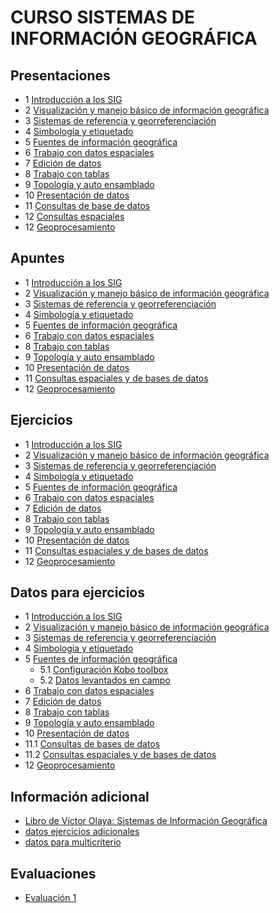 # CURSO SISTEMAS DE INFORMACIÓN GEOGRÁFICA


## Presentaciones

* 1 [Introducción a los SIG](https://prezi.com/payiv3ebt3bs/?token=2e94d64d14302f3ef0147ffe84f19c24ffab38497c9af5870a3fa20c84b66742&utm_campaign=share&utm_medium=copy&rc=ex0share)
* 2 [Visualización y manejo básico de información geográfica](https://drive.google.com/open?id=1-XcD5dyFU0kCsr6axfNzVqi-osypS6Y1)
* 3 [Sistemas de referencia y georreferenciación](https://prezi.com/dly7amsks1kc/?token=d01a1ab5f9ff43f3be9b6b3054866675f73dc23e2090e26ee16da94a42dec4fa&utm_campaign=share&utm_medium=copy&rc=ex0share)
* 4 [Simbología y etiquetado](https://prezi.com/mju2roq_ebtw/?token=78f3afa220d555cfd9a2fbdfdda7ee1fa38190c9375d58da001e418bbef87e51&utm_campaign=share&utm_medium=copy&rc=ex0share)
* 5 [Fuentes de información geográfica](http://sni.gob.ec/inicio)
* 6 [Trabajo con datos espaciales]()
* 7 [Edición de datos]()
* 8 [Trabajo con tablas](https://prezi.com/9ytrrdx6ox4i/?token=34c107d97646c166f5f84faa6c127853d1e43f90e7a4f414e5ad14e16b7b2d7e&utm_campaign=share&utm_medium=copy&rc=ex0share)
* 9 [Topología y auto ensamblado](https://prezi.com/lm7_lmxoy1lh/?token=915972b5d68a00e61f929c54186eee4962ee79a4866a0ee0568bede44efa9077&utm_campaign=share&utm_medium=copy&rc=ex0share)
* 10 [Presentación de datos]()
* 11 [Consultas de base de datos](https://prezi.com/colue-i3akcf/?token=9f2e8482c78c99bf5b3bf38f19af73b35c4c0447b42fe9f4355bf8446f750c5d&utm_campaign=share&utm_medium=copy&rc=ex0share)
* 12 [Consultas espaciales](https://prezi.com/0ilmzno_3yv5/?token=7b19828a3163f8f346387d09bc7fe8c2e93d5bccbca7cedc7e9737d8518dbc00&utm_campaign=share&utm_medium=copy&rc=ex0share)
* 12 [Geoprocesamiento](https://prezi.com/0ilmzno_3yv5/?token=7b19828a3163f8f346387d09bc7fe8c2e93d5bccbca7cedc7e9737d8518dbc00&utm_campaign=share&utm_medium=copy&rc=ex0share)

## Apuntes

* 1 [Introducción a los SIG](https://drive.google.com/open?id=1mxYVuloy6drvt7yOxnlfKkkWaJQ3n3Qb)
* 2 [Visualización y manejo básico de información geográfica](https://drive.google.com/open?id=163f8c1PbAKSjyQyHTY73ebCUA69EOXkI)
* 3 [Sistemas de referencia y georreferenciación](https://drive.google.com/open?id=1YEFb4fY_EW3p9ADkvcxchWEWmVBNTpmV)
* 4 [Simbología y etiquetado](https://drive.google.com/open?id=1qjzsgznoWKr6sZn1hE3qfeUIZxsutKWh)
* 5 [Fuentes de información geográfica](https://drive.google.com/open?id=1uSeGU9l1330PWUz5fWg6RAzdpfq_CHOL)
* 6 [Trabajo con datos espaciales](https://drive.google.com/open?id=1sBBr0Yd9IvDpA_w8DxNLkXOFmg2oPZq1)
* 8 [Trabajo con tablas](https://drive.google.com/open?id=12Y1SPg3NcYoMBG49CLFOHrLsQyH1Uquc)
* 9 [Topología y auto ensamblado](https://drive.google.com/open?id=1D1P8WcWZmV4kSSN_q8xtKq_4qXe6CvBq)
* 10 [Presentación de datos](https://drive.google.com/open?id=1EqCZ0on7-5WltVisQSHw64OYWsok7tqD)
* 11 [Consultas espaciales y de bases de datos](https://drive.google.com/open?id=1fuYjpHH6YyEgGxrIdN44nNLas4G5d6S9)
* 12 [Geoprocesamiento](https://drive.google.com/open?id=18o8zwMgnyr6_ge4drReoBZGcDjJGmvlW)

## Ejercicios

* 1 [Introducción a los SIG](https://drive.google.com/open?id=17QU_BT2mUlsEEzXAcqyBus7S_peugsKo)
* 2 [Visualización y manejo básico de información geográfica](https://drive.google.com/open?id=12Kkr4x5ebY38EsI7lQiZ4JPvUx_8fMlF)
* 3 [Sistemas de referencia y georreferenciación](https://drive.google.com/open?id=1LvPt2J1IqCk-MX-7EBSXpOdLIIwblx9G)
* 4 [Simbología y etiquetado](https://drive.google.com/open?id=1J7nG50rnPc0pQwT6MqJrUVSgV9hwjrYn)
* 5 [Fuentes de información geográfica](https://drive.google.com/open?id=1-NELUoBDnjbsf_WEH0IvObhnBPIq9ZkG)
* 6 [Trabajo con datos espaciales](https://drive.google.com/open?id=1nWt23LTNLoQ8ZunRDeLj5evPW4ER4fCJ)
* 7 [Edición de datos](https://drive.google.com/open?id=1bNuCtNdeWtC7HYeBleBkRLRQT86j7Ibh)
* 8 [Trabajo con tablas](https://drive.google.com/open?id=1wJghPtYoqtXBj8ABo6Dqz2_9Qa8fpLBb)
* 9 [Topología y auto ensamblado](https://drive.google.com/open?id=1LOxt1KgBPkxLnzYMAXOxCTWZw9i8d9yG)
* 10 [Presentación de datos](https://drive.google.com/open?id=187l5TZtRFKFFxY4oJQW3jRSwrJmsvld9)
* 11 [Consultas espaciales y de bases de datos](https://drive.google.com/open?id=1WGYpx4izkwxTt5u4MNRfaaDu1RFzP0RJ)
* 12 [Geoprocesamiento](https://drive.google.com/open?id=1tAcO6-Xi-9_b4b4zxqOcLlN9cYRgj7-h)

## Datos para ejercicios

* 1 [Introducción a los SIG](https://drive.google.com/open?id=0BzlSI5GKglNmbUd6RWh4N2l6TVE)
* 2 [Visualización y manejo básico de información geográfica](https://drive.google.com/open?id=0BzlSI5GKglNmRmRLZ29hc0tQLU0)
* 3 [Sistemas de referencia y georreferenciación](https://drive.google.com/open?id=0BzlSI5GKglNmRkZRNGVXZ2gwT3M)
* 4 [Simbología y etiquetado](https://drive.google.com/open?id=0BzlSI5GKglNmemNxdjZsdVBhMkE)
* 5 [Fuentes de información geográfica](https://www.dropbox.com/s/24p38ie6mmzyp2j/datos%20campo.csv?dl=0)
  * 5.1 [Configuración Kobo toolbox](https://drive.google.com/open?id=1nniAb9eyBUr-lsN7ky5tYV8QNDhjjjSt)
  * 5.2 [Datos levantados en campo](https://drive.google.com/open?id=1CjRa_8tBU6aMSJk30Cnt6gaO-DHszXGc)
* 6 [Trabajo con datos espaciales](https://drive.google.com/open?id=0BzlSI5GKglNmOHlDbE95anZzcDA)
* 7 [Edición de datos](https://drive.google.com/open?id=0BzlSI5GKglNmOXdYQ0Y5eFZYTlk)
* 8 [Trabajo con tablas](https://drive.google.com/open?id=0BzlSI5GKglNmV2NwSTJKRVdKY2M)
* 9 [Topología y auto ensamblado](https://drive.google.com/open?id=0BzlSI5GKglNmNEp4ZVp6ZEtSRmM)
* 10 [Presentación de datos](https://drive.google.com/open?id=0BzlSI5GKglNmc0VlMHpsZEhTeDg)
* 11.1 [Consultas de bases de datos](https://drive.google.com/file/d/0BzlSI5GKglNmT2FVUUo1THJTYXc/view)
* 11.2 [Consultas espaciales y de bases de datos](https://drive.google.com/open?id=0BzlSI5GKglNmWlhYRE9QdE1hUUk)
* 12 [Geoprocesamiento](https://drive.google.com/open?id=0BzlSI5GKglNmWno3Qy00b09xMHM)

## Información adicional

* [Libro de Víctor Olaya: Sistemas de Información Geográfica](http://volaya.github.io/libro-sig/)
* [datos ejercicios adicionales](https://www.dropbox.com/s/wz27vf344ghuhli/BASE%20VILCABAMBA.rar?dl=0)
* [datos para multicriterio](https://drive.google.com/open?id=1EVcDUR9NEasLfro3qcvrF1N5bwtjP-SQ)
## Evaluaciones
* [Evaluación 1](https://forms.gle/j6eFjNzJj183k66S7)

